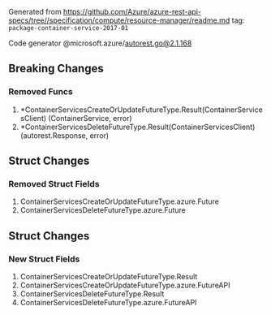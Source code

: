 Generated from https://github.com/Azure/azure-rest-api-specs/tree//specification/compute/resource-manager/readme.md tag: `package-container-service-2017-01`

Code generator @microsoft.azure/autorest.go@2.1.168

## Breaking Changes

### Removed Funcs

1. *ContainerServicesCreateOrUpdateFutureType.Result(ContainerServicesClient) (ContainerService, error)
1. *ContainerServicesDeleteFutureType.Result(ContainerServicesClient) (autorest.Response, error)

## Struct Changes

### Removed Struct Fields

1. ContainerServicesCreateOrUpdateFutureType.azure.Future
1. ContainerServicesDeleteFutureType.azure.Future

## Struct Changes

### New Struct Fields

1. ContainerServicesCreateOrUpdateFutureType.Result
1. ContainerServicesCreateOrUpdateFutureType.azure.FutureAPI
1. ContainerServicesDeleteFutureType.Result
1. ContainerServicesDeleteFutureType.azure.FutureAPI
